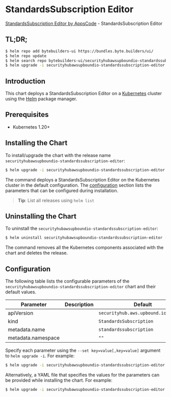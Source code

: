 # StandardsSubscription Editor

[StandardsSubscription Editor by AppsCode](https://byte.builders) - StandardsSubscription Editor

## TL;DR;

```bash
$ helm repo add bytebuilders-ui https://bundles.byte.builders/ui/
$ helm repo update
$ helm search repo bytebuilders-ui/securityhubawsupboundio-standardssubscription-editor --version=v0.4.18
$ helm upgrade -i securityhubawsupboundio-standardssubscription-editor bytebuilders-ui/securityhubawsupboundio-standardssubscription-editor -n default --create-namespace --version=v0.4.18
```

## Introduction

This chart deploys a StandardsSubscription Editor on a [Kubernetes](http://kubernetes.io) cluster using the [Helm](https://helm.sh) package manager.

## Prerequisites

- Kubernetes 1.20+

## Installing the Chart

To install/upgrade the chart with the release name `securityhubawsupboundio-standardssubscription-editor`:

```bash
$ helm upgrade -i securityhubawsupboundio-standardssubscription-editor bytebuilders-ui/securityhubawsupboundio-standardssubscription-editor -n default --create-namespace --version=v0.4.18
```

The command deploys a StandardsSubscription Editor on the Kubernetes cluster in the default configuration. The [configuration](#configuration) section lists the parameters that can be configured during installation.

> **Tip**: List all releases using `helm list`

## Uninstalling the Chart

To uninstall the `securityhubawsupboundio-standardssubscription-editor`:

```bash
$ helm uninstall securityhubawsupboundio-standardssubscription-editor -n default
```

The command removes all the Kubernetes components associated with the chart and deletes the release.

## Configuration

The following table lists the configurable parameters of the `securityhubawsupboundio-standardssubscription-editor` chart and their default values.

|     Parameter      | Description |                     Default                     |
|--------------------|-------------|-------------------------------------------------|
| apiVersion         |             | <code>securityhub.aws.upbound.io/v1beta1</code> |
| kind               |             | <code>StandardsSubscription</code>              |
| metadata.name      |             | <code>standardssubscription</code>              |
| metadata.namespace |             | <code>""</code>                                 |


Specify each parameter using the `--set key=value[,key=value]` argument to `helm upgrade -i`. For example:

```bash
$ helm upgrade -i securityhubawsupboundio-standardssubscription-editor bytebuilders-ui/securityhubawsupboundio-standardssubscription-editor -n default --create-namespace --version=v0.4.18 --set apiVersion=securityhub.aws.upbound.io/v1beta1
```

Alternatively, a YAML file that specifies the values for the parameters can be provided while
installing the chart. For example:

```bash
$ helm upgrade -i securityhubawsupboundio-standardssubscription-editor bytebuilders-ui/securityhubawsupboundio-standardssubscription-editor -n default --create-namespace --version=v0.4.18 --values values.yaml
```
